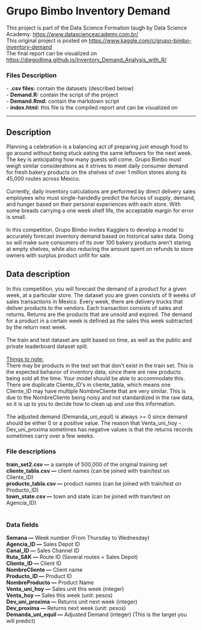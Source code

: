 # Grupo Bimbo Inventory Demand
This project is part of the Data Science Formation taugh by Data Science Academy: https://www.datascienceacademy.com.br/
<br />
This original project is posted on https://www.kaggle.com/c/grupo-bimbo-inventory-demand
<br />
The final report can be visualized on https://diegodlima.github.io/Inventory_Demand_Analysis_with_R/
<h3>Files Description</h3>
- <b>.csv files:</b> contain the datasets (described below)<br />
- <b>Demand.R:</b> contain the script of the project<br />
- <b>Demand.Rmd:</b> contain the markdown script<br />
- <b>index.html:</b> this file is the compiled report and can be visualized on
<hr />
<h2>Description</h2>
Planning a celebration is a balancing act of preparing just enough food to go around without being stuck eating the same leftovers for the next week. The key is anticipating how many guests will come. Grupo Bimbo must weigh similar considerations as it strives to meet daily consumer demand for fresh bakery products on the shelves of over 1 million stores along its 45,000 routes across Mexico.
<br /><br />
Currently, daily inventory calculations are performed by direct delivery sales employees who must single-handedly predict the forces of supply, demand, and hunger based on their personal experiences with each store. With some breads carrying a one week shelf life, the acceptable margin for error is small.
<br /><br />
In this competition, Grupo Bimbo invites Kagglers to develop a model to accurately forecast inventory demand based on historical sales data. Doing so will make sure consumers of its over 100 bakery products aren’t staring at empty shelves, while also reducing the amount spent on refunds to store owners with surplus product unfit for sale.
<h2>Data description</h2>
In this competition, you will forecast the demand of a product for a given week, at a particular store. The dataset you are given consists of 9 weeks of sales transactions in Mexico. Every week, there are delivery trucks that deliver products to the vendors. Each transaction consists of sales and returns. Returns are the products that are unsold and expired. The demand for a product in a certain week is defined as the sales this week subtracted by the return next week.
<br /><br />
The train and test dataset are split based on time, as well as the public and private leaderboard dataset split.
<br /><br />
<u>Things to note:</u>
<br />
There may be products in the test set that don't exist in the train set. This is the expected behavior of inventory data, since there are new products being sold all the time. Your model should be able to accommodate this.
There are duplicate Cliente_ID's in cliente_tabla, which means one Cliente_ID may have multiple NombreCliente that are very similar. This is due to the NombreCliente being noisy and not standardized in the raw data, so it is up to you to decide how to clean up and use this information. 
<br /><br />
The adjusted demand (Demanda_uni_equil) is always >= 0 since demand should be either 0 or a positive value. The reason that Venta_uni_hoy - Dev_uni_proxima sometimes has negative values is that the returns records sometimes carry over a few weeks.
<br />
<h3>File descriptions</h3>
<b>train_set2.csv —</b> a sample of 500,000 of the original training set<br />
<b>cliente_tabla.csv —</b> client names (can be joined with train/test on Cliente_ID)<br />
<b>producto_tabla.csv —</b> product names (can be joined with train/test on Producto_ID)<br />
<b>town_state.csv —</b> town and state (can be joined with train/test on Agencia_ID)<br />
<br />
<h3>Data fields</h3>
<b>Semana —</b> Week number (From Thursday to Wednesday)<br />
<b>Agencia_ID —</b> Sales Depot ID<br />
<b>Canal_ID —</b> Sales Channel ID<br />
<b>Ruta_SAK —</b> Route ID (Several routes = Sales Depot)<br />
<b>Cliente_ID —</b> Client ID<br />
<b>NombreCliente —</b> Client name<br />
<b>Producto_ID —</b> Product ID<br />
<b>NombreProducto —</b> Product Name<br />
<b>Venta_uni_hoy —</b> Sales unit this week (integer)<br />
<b>Venta_hoy —</b> Sales this week (unit: pesos)<br />
<b>Dev_uni_proxima —</b> Returns unit next week (integer)<br />
<b>Dev_proxima —</b> Returns next week (unit: pesos)<br />
<b>Demanda_uni_equil —</b> Adjusted Demand (integer) (This is the target you will predict)<br />
